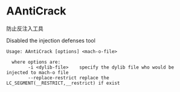 # AAntiCrack
防止反注入工具

Disabled the injection defenses tool
 
```
Usage: AAntiCrack [options] <mach-o-file>

  where options are:
        -i <dylib-file>    specify the dylib file who would be injected to mach-o file
        --replace-restrict replace the LC_SEGMENT(__RESTRICT,__restrict) if exist
```
